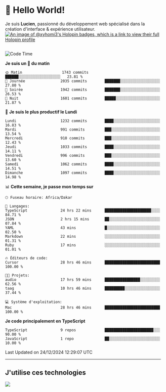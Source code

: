 # 👋 Hello World!

Je suis **Lucien**, passionné du développement web spécialisé dans la création d'interface & expérience utilisateur.
[![An image of @xyhomi3's Holopin badges, which is a link to view their full Holopin profile](https://holopin.me/xyhomi3)](https://holopin.io/@xyhomi3)

##

<!--START_SECTION:waka-->
![Code Time](http://img.shields.io/badge/Code%20Time-2%2C834%20hrs%2050%20mins-blue)

**Je suis un 🐤 du matin** 

```text
🌞 Matin                  1743 commits        ██████░░░░░░░░░░░░░░░░░░░   23.81 % 
🌆 Journée                2035 commits        ███████░░░░░░░░░░░░░░░░░░   27.80 % 
🌃 Soirée                 1942 commits        ███████░░░░░░░░░░░░░░░░░░   26.53 % 
🌙 Nuit                   1601 commits        █████░░░░░░░░░░░░░░░░░░░░   21.87 % 
```
📅 **Je suis le plus productif le Lundi** 

```text
Lundi                    1232 commits        ████░░░░░░░░░░░░░░░░░░░░░   16.83 % 
Mardi                    991 commits         ███░░░░░░░░░░░░░░░░░░░░░░   13.54 % 
Mercredi                 910 commits         ███░░░░░░░░░░░░░░░░░░░░░░   12.43 % 
Jeudi                    1033 commits        ████░░░░░░░░░░░░░░░░░░░░░   14.11 % 
Vendredi                 996 commits         ███░░░░░░░░░░░░░░░░░░░░░░   13.60 % 
Samedi                   1062 commits        ████░░░░░░░░░░░░░░░░░░░░░   14.51 % 
Dimanche                 1097 commits        ████░░░░░░░░░░░░░░░░░░░░░   14.98 % 
```


📊 **Cette semaine, je passe mon temps sur** 

```text
🕑︎ Fuseau horaire: Africa/Dakar

💬 Langages: 
TypeScript               24 hrs 22 mins      █████████████████████░░░░   84.71 % 
JSON                     2 hrs 15 mins       ██░░░░░░░░░░░░░░░░░░░░░░░   07.84 % 
YAML                     43 mins             █░░░░░░░░░░░░░░░░░░░░░░░░   02.50 % 
Markdown                 22 mins             ░░░░░░░░░░░░░░░░░░░░░░░░░   01.31 % 
Ruby                     17 mins             ░░░░░░░░░░░░░░░░░░░░░░░░░   01.01 % 

🔥 Éditeurs de code: 
Cursor                   28 hrs 46 mins      █████████████████████████   100.00 % 

🐱‍💻 Projets: 
audio                    17 hrs 59 mins      ████████████████░░░░░░░░░   62.56 % 
taag                     10 hrs 46 mins      █████████░░░░░░░░░░░░░░░░   37.44 % 

💻 Système d'exploitation: 
Mac                      28 hrs 46 mins      █████████████████████████   100.00 % 
```

**Je code principalement en TypeScript** 

```text
TypeScript               9 repos             ██████████████████████░░░   90.00 % 
JavaScript               1 repo              ██░░░░░░░░░░░░░░░░░░░░░░░   10.00 % 
```




 Last Updated on 24/12/2024 12:29:07 UTC
<!--END_SECTION:waka-->
---

## J'utilise ces technologies

<p align="left">
  <a href="https://skillicons.dev">
    <img src="https://skillicons.dev/icons?i=ts,js,md,scss,tailwind,react,docker,express,astro,vite,nextjs,vercel,figma,ableton" />
  </a>
</p>

